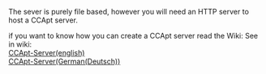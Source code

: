 The sever is purely file based, however you will need an HTTP server to host a CCApt server.

if you want to know how you can create a CCApt server read the Wiki:
See in wiki:<br/>
[CCApt-Server(english)](https://github.com/LeMoonStar/CCApt/wiki/Server-english)<br/>
[CCApt-Server(German(Deutsch))](https://github.com/LeMoonStar/CCApt/wiki/Server-German)
